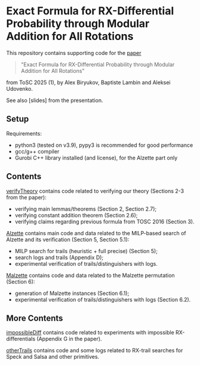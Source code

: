 # Exact Formula for RX-Differential Probability through Modular Addition for All Rotations

This repository contains supporting code for the [paper](https://tosc.iacr.org/index.php/ToSC/article/view/12087) 

> "Exact Formula for RX-Differential Probability through Modular Addition for All Rotations"

from ToSC 2025 (1), by Alex Biryukov, Baptiste Lambin and Aleksei Udovenko.

See also [slides] from the presentation.

## Setup

Requirements:

- python3 (tested on v3.9), pypy3 is recommended for good performance
- gcc/g++ compiler
- Gurobi C++ library installed (and license), for the Alzette part only

## Contents

[verifyTheory](./verifyTheory) contains code related to verifying our theory (Sections 2-3 from the paper):
- verifying main lemmas/theorems (Section 2, Section 2.7);
- verifying constant addition theorem (Section 2.6);
- verifying claims regarding previous formula from TOSC 2016 (Section 3).

[Alzette](./Alzette) contains main code and data related to the MILP-based search of Alzette and its verification (Section 5, Section 5.1):
- MILP search for trails (heuristic + full precise) (Section 5);
- search logs and trails (Appendix D);
- experimental verification of trails/distinguishers with logs.

[Malzette](./Malzette) contains code and data related to the Malzette permutation (Section 6):
- generation of Malzette instances (Section 6.1);
- experimental verification of trails/distinguishers with logs (Section 6.2).

## More Contents

[impossibleDiff](./impossibleDiff) contains code related to experiments with impossible RX-differentials (Appendix G in the paper).

[otherTrails](./otherTrails) contains code and some logs related to RX-trail searches for Speck and Salsa and other primitives.